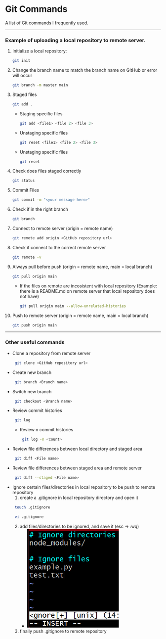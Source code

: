 # Git Commands
A list of Git commands I frequently used.

---

### Example of uploading a local repository to remote server.
  1. Initialize a local repository: 
      ```bash
      git init
      ```
  2.  Change the branch name to match the branch name on GitHub or error will occur
      ```bash
      git branch -m master main
      ``` 
  3.  Staged files
      ```bash
      git add .
      ``` 
      - Staging specific files
        ```bash
        git add <file1> <file 2> <file 3>
        ``` 
      - Unstaging specific files
        ```bash
        git reset <file1> <file 2> <file 3>
        ``` 
      - Unstaging specific files
        ```bash
        git reset
        ``` 
  4.  Check does files staged correctly
      ```bash
      git status
      ``` 
  5.  Commit Files
      ```bash
      git commit -m "<your message here>"
      ``` 
  6.  Check if in the right branch
      ```bash
      git branch
      ``` 
  7.  Connect to remote server (origin = remote name)
      ```bash
      git remote add origin <GitHub repository url>
      ```     
  8.  Check if connect to the correct remote server
      ```bash
      git remote -v
      ```  
  9.  Always pull before push (origin = remote name, main = local branch)
      ```bash
      git pull origin main
      ``` 
      - If the files on remote are incosistent with local repository (Example: there is a README.md on remote server that local repository does not have)
        ```bash
        git pull origin main --allow-unrelated-histories
        ``` 
  10. Push to remote server (origin = remote name, main = local branch)
      ```bash
      git push origin main
      ``` 
---
### Other useful commands
  - Clone a repository from remote server
    ```bash
     git clone <GitHub repository url>
    ``` 
  - Create new branch
    ```bash
     git branch <Branch name>
    ``` 
  - Switch new branch
    ```bash
     git checkout <Branch name>
    ``` 
  - Review commit histories
    ```bash
     git log
    ``` 
    - Review n commit histories
      ```bash
       git log -n <count>
      ``` 
  - Review file differences between local directory and staged area
    ```bash
     git diff <File name>
    ``` 
  - Review file differences between staged area and remote server
    ```bash
     git diff --staged <File name>
    ``` 
  - Ignore certain files/directories in local repository to be push to remote repository
    1. create a .gitignore in local repository directory and open it
    ```bash
     touch .gitignore
    ``` 
    ```bash
     vi .gitignore
    ``` 
    2. add files/directories to be ignored, and save it (esc -> :wq) 
       - ![Image](/Images/gitIgnoreTutorial.png)
    3. finally push .gitignore to remote repository  

